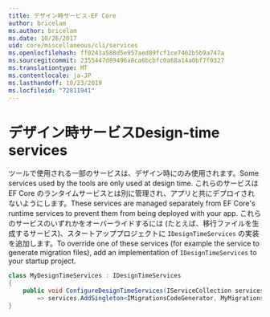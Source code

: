 ```yaml
---
title: デザイン時サービス-EF Core
author: bricelam
ms.author: bricelam
ms.date: 10/26/2017
uid: core/miscellaneous/cli/services
ms.openlocfilehash: ff0243a588d5e957aed89fcf1ce7462b5b9a747a
ms.sourcegitcommit: 2355447d89496a8ca6bcbfc0a68a14a0bf7f0327
ms.translationtype: MT
ms.contentlocale: ja-JP
ms.lasthandoff: 10/23/2019
ms.locfileid: "72811941"
---
```

# <a name="design-time-services"></a><span data-ttu-id="dbd26-102">デザイン時サービス</span><span class="sxs-lookup"><span data-stu-id="dbd26-102">Design-time services</span></span>

<span data-ttu-id="dbd26-103">ツールで使用される一部のサービスは、デザイン時にのみ使用されます。</span><span class="sxs-lookup"><span data-stu-id="dbd26-103">Some services used by the tools are only used at design time.</span></span> <span data-ttu-id="dbd26-104">これらのサービスは EF Core のランタイムサービスとは別に管理され、アプリと共にデプロイされないようにします。</span><span class="sxs-lookup"><span data-stu-id="dbd26-104">These services are managed separately from EF Core's runtime services to prevent them from being deployed with your app.</span></span> <span data-ttu-id="dbd26-105">これらのサービスのいずれかをオーバーライドするには (たとえば、移行ファイルを生成するサービス)、スタートアッププロジェクトに `IDesignTimeServices` の実装を追加します。</span><span class="sxs-lookup"><span data-stu-id="dbd26-105">To override one of these services (for example the service to generate migration files), add an implementation of `IDesignTimeServices` to your startup project.</span></span>

``` csharp
class MyDesignTimeServices : IDesignTimeServices
{
    public void ConfigureDesignTimeServices(IServiceCollection services)
        => services.AddSingleton<IMigrationsCodeGenerator, MyMigrationsCodeGenerator>()
}
```
